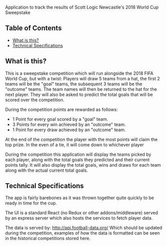 Application to track the results of Scott Logic Newcastle's 2018 World Cup Sweepstake

## Table of Contents

- [What is this?](#What-is-this?)
- [Technical Specifications](#Technical-Specifications)

## What is this?

This is a sweepstake competition which will run alongside the 2018 FIFA World Cup, but with a twist:
Players will draw 5 teams from a hat, the first 2 teams will be the "goal" teams, the subsequent 3 teams will be the "outcome" teams. The team names will then be returned to the hat for the next player. They will also be asked to predict the total goals that will be scored over the competition.

During the competition points are rewarded as follows:
 * 1 Point for every goal scored by a "goal" team.
 * 3 Points for every win achieved by an "outcome" team.
 * 1 Point for every draw achieved by an "outcome" team.

At the end of the competition the player with the most points will claim the top prize. In the even of a tie, it will come down to whichever player

During the competition this application will display the teams picked by each player, along with the total goals they predicted and their current points tally. It will also display the total goals, wins and draws for each team along with the actual current total goals.

## Technical Specifications

The app is fairly barebones as it was thrown together quite quickly to be ready in time for the cup.

The UI is a standard React (no Redux or other addons/middleware) served by an express server which also hosts the services to fetch player data.

The data is served by: http://api.football-data.org/ Which should be updated during the competition, examples of how the data is formatted can be seen in the historical competitions stored here.
